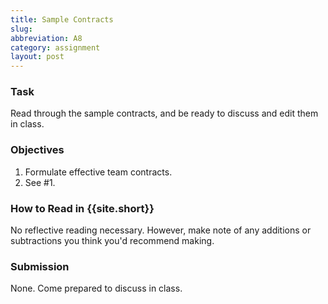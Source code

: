 ```yaml
---
title: Sample Contracts
slug: 
abbreviation: A8
category: assignment
layout: post
---
```


### Task

Read through the sample contracts, and be ready to discuss and edit them in class.

### Objectives

1. Formulate effective team contracts.
1. See #1.

### How to Read in {{site.short}}

No reflective reading necessary. However, make note of any additions or subtractions you think you'd recommend making.

### Submission

None. Come prepared to discuss in class.